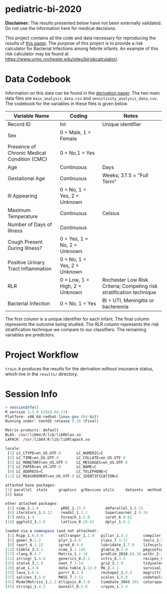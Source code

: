 # pediatric-bi-2020

**Disclaimer:** The results presented below have not been externally validated. Do not use the information here for medical decisions.

This project contains all the code and data necessary for reproducing the results of [this paper](https://doi.org/10.1016/j.jpeds.2020.12.079). The purpose of this project is to provide a risk calculator for Bacterial Infections among febrile infants. An example of this risk calculator may be found at https://www.urmc.rochester.edu/sites/biriskcalculator/.

# Data Codebook

Information on this data can be found in the [derivation paper](https://doi.org/10.1016/j.jpeds.2020.12.079). The two main data files are `main_analysis_data.csv` and `sensitivity_analysis_data.csv`. The codebook for the variables in these files is given below.

Variable Name | Coding | Notes
--------------|--------|------------
Record ID| Int | Unique identifier
Sex|0 = Male, 1 = Female| 
Presence of Chronic Medical Condition (CMC)|0 = No,1 = Yes|
Age|Continuous | Days
Gestational Age|Continuous | Weeks; 37.5 = "Full Term"
Ill Appearing|0 = No, 1 = Yes, 2 = Unknown|
Maximum Temperature| Continuous | Celsius
Number of Days of Illness| Continuous |
Cough Present During Illness?|0 = Yes, 1 = No, 2 = Unknown|
Positive Urinary Tract Inflammation|0 = No, 1 = Yes, 2 = Unknown|
RLR|0 = Low, 1 = High, 2 = Unknown|Rochester Low Risk Criteria; Competing risk stratification technique
Bacterial Infection|0 = No, 1 = Yes|BI = UTI, Meningitis or bacteremia

The first column is a unique identifier for each infant. The final column represents the outcome being studied. The RLR column represents the risk stratification technique we compare to our classifiers. The remaining variables are predictors.

# Project Workflow

`train.R` produces the results for the derivation without insurance status, which live in the `results/` directory.


# Session Info

```r
> sessionInfo()
R version 3.5.0 (2018-04-23)
Platform: x86_64-redhat-linux-gnu (64-bit)
Running under: CentOS release 6.10 (Final)

Matrix products: default
BLAS: /usr/lib64/R/lib/libRblas.so
LAPACK: /usr/lib64/R/lib/libRlapack.so

locale:
 [1] LC_CTYPE=en_US.UTF-8       LC_NUMERIC=C              
 [3] LC_TIME=en_US.UTF-8        LC_COLLATE=en_US.UTF-8    
 [5] LC_MONETARY=en_US.UTF-8    LC_MESSAGES=en_US.UTF-8   
 [7] LC_PAPER=en_US.UTF-8       LC_NAME=C                 
 [9] LC_ADDRESS=C               LC_TELEPHONE=C            
[11] LC_MEASUREMENT=en_US.UTF-8 LC_IDENTIFICATION=C       

attached base packages:
[1] parallel  stats     graphics  grDevices utils     datasets  methods  
[8] base     

other attached packages:
 [1] vimp_2.1.0          pROC_1.15.3         doParallel_1.0.15  
 [4] iterators_1.0.12    readxl_1.3.1        SuperLearner_2.0-24
 [7] nnls_1.4            foreach_1.5.0       caret_6.0-81       
[10] ggplot2_3.3.0       lattice_0.20-41     dplyr_1.0.2        

loaded via a namespace (and not attached):
 [1] Rcpp_1.0.4.6       cellranger_1.1.0   pillar_1.4.3       compiler_3.5.0    
 [5] gower_0.1.2        plyr_1.8.6         class_7.3-17       tools_3.5.0       
 [9] rpart_4.1-15       ipred_0.9-8        lubridate_1.7.9    lifecycle_0.2.0   
[13] tibble_3.0.1       nlme_3.1-149       gtable_0.3.0       pkgconfig_2.0.3   
[17] rlang_0.4.7        Matrix_1.2-18      prodlim_2018.04.18 withr_2.2.0       
[21] stringr_1.4.0      generics_0.0.2     vctrs_0.3.4        recipes_0.1.4     
[25] stats4_3.5.0       nnet_7.3-14        grid_3.5.0         tidyselect_1.1.0  
[29] glue_1.4.0         data.table_1.13.0  R6_2.4.1           survival_3.2-3    
[33] lava_1.6.4         purrr_0.3.4        reshape2_1.4.4     magrittr_1.5      
[37] splines_3.5.0      MASS_7.3-52        scales_1.0.0       codetools_0.2-16  
[41] ModelMetrics_1.2.2 ellipsis_0.3.0     timeDate_3043.102  colorspace_1.4-1  
[45] stringi_1.4.3      munsell_0.5.0      crayon_1.3.4 
```
